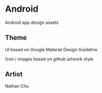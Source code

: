 # Android
Android app design assets

## Theme
UI based on Google Material Design Guideline

Icon / images based on github artwork style

## Artist
Nathan Cho
